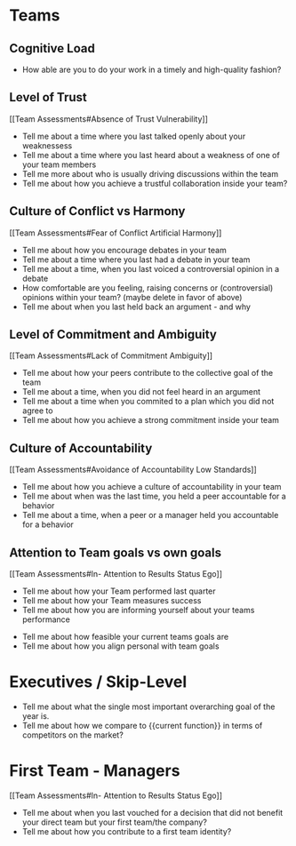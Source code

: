 
# Teams

## Cognitive Load
- How able are you to do your work in a timely and high-quality fashion?

## Level of Trust
[[Team Assessments#Absence of Trust Vulnerability]]
- Tell me about a time where you last talked openly about your weaknessess
- Tell me about a time where you last heard about a weakness of one of your team members
- Tell me more about who is usually driving discussions within the team
- Tell me about how you achieve a trustful collaboration inside your team?

## Culture of Conflict vs Harmony 
[[Team Assessments#Fear of Conflict Artificial Harmony]]
- Tell me about how you encourage debates in your team
- Tell me about a time where you last had a debate in your team
- Tell me about a time, when you last voiced a controversial opinion in a debate
- How comfortable are you feeling, raising concerns or (controversial) opinions within your team? (maybe delete in favor of above)
- Tell me about when you last held back an argument - and why

## Level of Commitment and Ambiguity
[[Team Assessments#Lack of Commitment Ambiguity]]
- Tell me about how your peers contribute to the collective goal of the team
- Tell me about a time, when you did not feel heard in an argument
- Tell me about a time when you commited to a plan which you did not agree to
- Tell me about how you achieve a strong commitment inside your team

## Culture of Accountability
[[Team Assessments#Avoidance of Accountability Low Standards]]
- Tell me about how you achieve a culture of accountability in your team
- Tell me about when was the last time, you held a peer accountable for a behavior
- Tell me about a time, when a peer or a manager held you accountable for a behavior

## Attention to Team goals vs own goals
[[Team Assessments#In- Attention to Results Status Ego]]
* Tell me about how your Team performed last quarter
* Tell me about how your Team measures success
* Tell me about how you are informing yourself about your teams performance
- Tell me about how feasible your current teams goals are
- Tell me about how you align personal with team goals

# Executives / Skip-Level
- Tell me about what the single most important overarching goal of the year is.
- Tell me about how we compare to {{current function}} in terms of competitors on the market?

# First Team - Managers
[[Team Assessments#In- Attention to Results Status Ego]]
- Tell me about when you last vouched for a decision that did not benefit your direct team but your first team/the company?
- Tell me about how you contribute to a first team identity?

